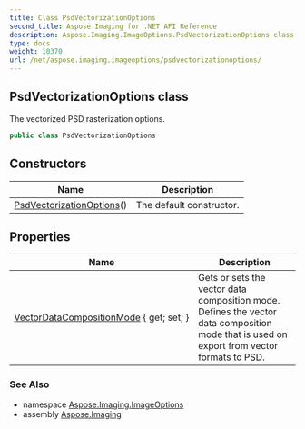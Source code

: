 ```yaml
---
title: Class PsdVectorizationOptions
second_title: Aspose.Imaging for .NET API Reference
description: Aspose.Imaging.ImageOptions.PsdVectorizationOptions class. The vectorized PSD rasterization options
type: docs
weight: 10370
url: /net/aspose.imaging.imageoptions/psdvectorizationoptions/
---
```

## PsdVectorizationOptions class

The vectorized PSD rasterization options.

```csharp
public class PsdVectorizationOptions
```

## Constructors

| Name | Description |
| --- | --- |
| [PsdVectorizationOptions](psdvectorizationoptions/)() | The default constructor. |

## Properties

| Name | Description |
| --- | --- |
| [VectorDataCompositionMode](../../aspose.imaging.imageoptions/psdvectorizationoptions/vectordatacompositionmode/) { get; set; } | Gets or sets the vector data composition mode. Defines the vector data composition mode that is used on export from vector formats to PSD. |

### See Also

* namespace [Aspose.Imaging.ImageOptions](../../aspose.imaging.imageoptions/)
* assembly [Aspose.Imaging](../../)


